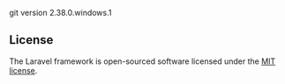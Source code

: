 git version 2.38.0.windows.1

## License

The Laravel framework is open-sourced software licensed under the [MIT license](https://opensource.org/licenses/MIT).
